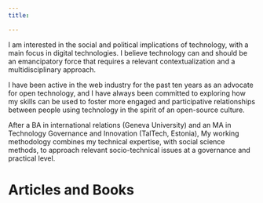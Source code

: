 ```yaml
---
title: 

---
```

I am interested in the social and political implications of technology, with a main focus in digital technologies. I believe technology can and should be an emancipatory force that requires a relevant contextualization and a multidisciplinary approach.

I have been active in the web industry for the past ten years as an advocate for open technology, and I have always been committed to exploring how my skills can be used to foster more engaged and participative relationships between people using technology in the spirit of an open-source culture.

After a BA in international relations (Geneva University) and an MA in Technology Governance and Innovation (TalTech, Estonia), My working methodology combines my technical expertise, with social science methods, to approach relevant socio-technical issues at a governance and practical level.

# Articles and Books
